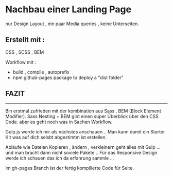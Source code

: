 # Nachbau einer Landing Page

nur Design Layout , ein paar Media queries , keine Unterseiten.

## Erstellt mit :

CSS , SCSS , BEM

Workflow mit :

- build , compile , autoprefix
- npm github-pages package to deploy a "dist folder"

## FAZIT

---

Bin erstmal zufrieden mit der
kombination aus Sass , BEM (Block Element Modifier).
Sass Nesting + BEM gibt einen super Überblick über den CSS Code.
aber es geht noch was in Sachen Workflow.

Gulp.js werde ich mir als nächstes anschauen...
Man kann damit ein Starter Kit was auf dich selsbt abgestimtm ist erstellen.

Abläufe wie Dateien Kopieren , ändern , verkleinern geht alles mit Gulp ... und man bracht dann nicht soviele  Pakete .. 
Für das Responsive Design werde ich schauen das ich da erfahrung sammle ...


Im gh-pages Branch ist der fertig kompilierte Code für Seite.



